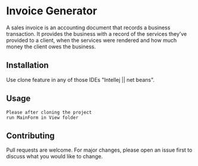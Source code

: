 # Invoice Generator

A sales invoice is an accounting document that records a business transaction. It provides the business with a record of the services they’ve provided to a client, when the services were rendered and how much money the client owes the business.


## Installation

Use clone feature in any of those IDEs "Intellej || net beans".


## Usage

```
Please after cloning the project 
run MainForm in View folder
```

## Contributing
Pull requests are welcome. For major changes, please open an issue first to discuss what you would like to change.


